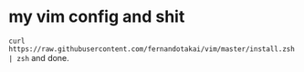 my vim config and shit
===

`curl https://raw.githubusercontent.com/fernandotakai/vim/master/install.zsh | zsh` and done.
